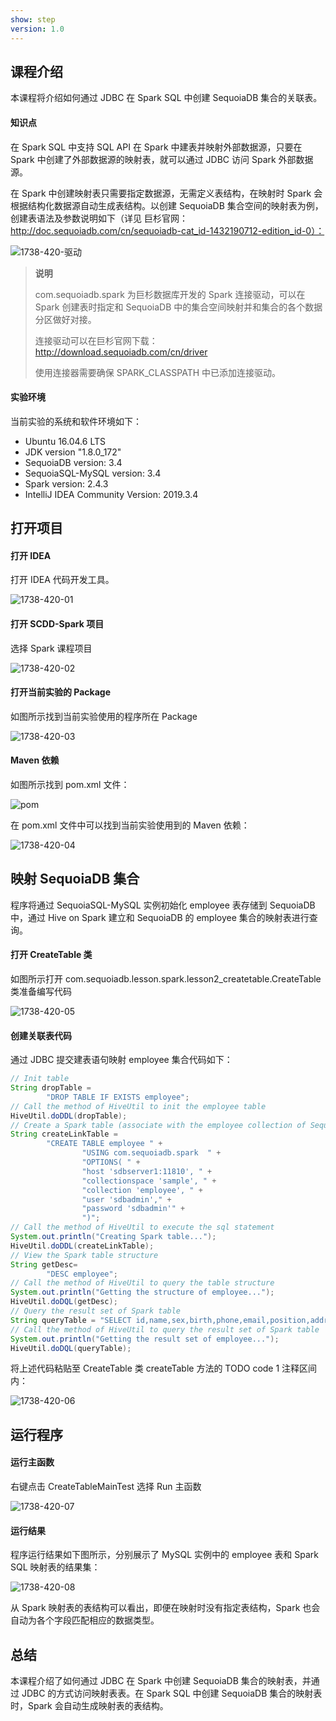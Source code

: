 ```yaml
---
show: step
version: 1.0 
---
```


## 课程介绍

本课程将介绍如何通过 JDBC 在 Spark SQL 中创建 SequoiaDB 集合的关联表。

#### 知识点

在 Spark SQL 中支持 SQL API 在 Spark 中建表并映射外部数据源，只要在 Spark 中创建了外部数据源的映射表，就可以通过 JDBC 访问 Spark 外部数据源。

在 Spark 中创建映射表只需要指定数据源，无需定义表结构，在映射时 Spark 会根据结构化数据源自动生成表结构。以创建 SequoiaDB 集合空间的映射表为例，创建表语法及参数说明如下（详见 巨杉官网：http://doc.sequoiadb.com/cn/sequoiadb-cat_id-1432190712-edition_id-0）：

![1738-420-驱动](https://doc.shiyanlou.com/courses/1738/1207281/a040460c8cb09d8a2758b94dc284e93d-0)

> **说明**
>
> com.sequoiadb.spark 为巨杉数据库开发的 Spark 连接驱动，可以在 Spark 创建表时指定和 SequoiaDB 中的集合空间映射并和集合的各个数据分区做好对接。
>
> 连接驱动可以在巨杉官网下载：http://download.sequoiadb.com/cn/driver
>
> 使用连接器需要确保 SPARK_CLASSPATH 中已添加连接驱动。

#### 实验环境

当前实验的系统和软件环境如下：

* Ubuntu 16.04.6 LTS
* JDK version "1.8.0_172"
* SequoiaDB version: 3.4
* SequoiaSQL-MySQL version: 3.4
* Spark version: 2.4.3
* IntelliJ IDEA Community Version: 2019.3.4

## 打开项目

#### 打开 IDEA

打开 IDEA 代码开发工具。

![1738-420-01](https://doc.shiyanlou.com/courses/1738/1207281/b478b77e961e05b3f8bfa0bf327a58ad-0)

#### 打开 SCDD-Spark 项目

选择 Spark 课程项目

![1738-420-02](https://doc.shiyanlou.com/courses/1738/1207281/738ff5ff514f299a6dcfaf7340367c2f-0)

#### 打开当前实验的 Package

如图所示找到当前实验使用的程序所在 Package

![1738-420-03](https://doc.shiyanlou.com/courses/1738/1207281/ac943cd641aa2deb90121563e07f49ac-0)

#### Maven 依赖

如图所示找到 pom.xml 文件：

![pom](https://doc.shiyanlou.com/courses/1738/1207281/4474b7a73c5469e7315fc9a153d73ccc-0)

在 pom.xml 文件中可以找到当前实验使用到的 Maven 依赖：

![1738-420-04](https://doc.shiyanlou.com/courses/1738/1207281/d2169f36c0d88c23f13ac644f3055eba-0)

## 映射 SequoiaDB 集合

程序将通过 SequoiaSQL-MySQL 实例初始化 employee 表存储到 SequoiaDB 中，通过 Hive on Spark 建立和 SequoiaDB 的 employee 集合的映射表进行查询。

#### 打开 CreateTable 类

如图所示打开 com.sequoiadb.lesson.spark.lesson2_createtable.CreateTable 类准备编写代码

![1738-420-05](https://doc.shiyanlou.com/courses/1738/1207281/4943de69caa14e92a07d9d358ebc9e50-0)

#### 创建关联表代码

通过 JDBC 提交建表语句映射 employee 集合代码如下：

```java
// Init table
String dropTable =
        "DROP TABLE IF EXISTS employee";
// Call the method of HiveUtil to init the employee table
HiveUtil.doDDL(dropTable);
// Create a Spark table (associate with the employee collection of SequoiaDB)
String createLinkTable =
        "CREATE TABLE employee " +
                "USING com.sequoiadb.spark  " +
                "OPTIONS( " +
                "host 'sdbserver1:11810', " +
                "collectionspace 'sample', " +
                "collection 'employee', " +
                "user 'sdbadmin'," +
                "password 'sdbadmin'" +
                ")";
// Call the method of HiveUtil to execute the sql statement
System.out.println("Creating Spark table...");
HiveUtil.doDDL(createLinkTable);
// View the Spark table structure
String getDesc=
        "DESC employee";
// Call the method of HiveUtil to query the table structure
System.out.println("Getting the structure of employee...");
HiveUtil.doDQL(getDesc);
// Query the result set of Spark table
String queryTable = "SELECT id,name,sex,birth,phone,email,position,address FROM employee";
// Call the method of HiveUtil to query the result set of Spark table
System.out.println("Getting the result set of employee...");
HiveUtil.doDQL(queryTable);
```

将上述代码粘贴至 CreateTable 类 createTable 方法的 TODO code 1 注释区间内：

![1738-420-06](https://doc.shiyanlou.com/courses/1738/1207281/9955788b132984638cda50bc21d1e51f-0)

## 运行程序

#### 运行主函数

右键点击 CreateTableMainTest 选择 Run 主函数

![1738-420-07](https://doc.shiyanlou.com/courses/1738/1207281/6cd80ce4cdb43d896a9fe98e65c99d4b-0)

#### 运行结果

程序运行结果如下图所示，分别展示了 MySQL 实例中的 employee 表和 Spark SQL 映射表的结果集：

![1738-420-08](https://doc.shiyanlou.com/courses/1738/1207281/fb78215e5c42795bd3a4021100c402c9-0)

从 Spark 映射表的表结构可以看出，即便在映射时没有指定表结构，Spark 也会自动为各个字段匹配相应的数据类型。

## 总结

本课程介绍了如何通过 JDBC 在 Spark 中创建 SequoiaDB 集合的映射表，并通过 JDBC 的方式访问映射表表。在 Spark SQL 中创建 SequoiaDB 集合的映射表时，Spark 会自动生成映射表的表结构。
